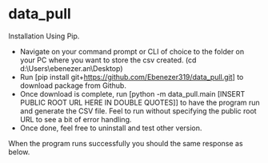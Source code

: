# data_pull

Installation Using Pip.
- Navigate on your command prompt or CLI of choice to the folder on your PC where you want to store the csv created. (cd d:\Users\ebenezer.an\Desktop)
- Run [pip install git+https://github.com/Ebenezer319/data_pull.git] to download package from Github.   
- Once download is complete, run [python -m data_pull.main [INSERT PUBLIC ROOT URL HERE IN DOUBLE QUOTES]] to have the program run and generate the CSV file. Feel to run without specifying the public root URL to see a bit of error handling.
- Once done, feel free to uninstall and test other version.  

When the program runs successfully you should the same response as below.
